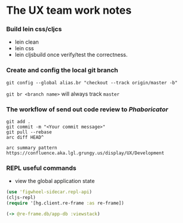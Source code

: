 # The UX team work notes

### Build lein css/cljcs
- lein clean
- lein css
- lein cljsbuild once
verify/test the correctness.

### Create and config the local git branch 
`git config --global alias.br "checkout --track origin/master -b"`

`git br <branch name>` will always track `master`

### The workflow of send out code review to *Phaboricator* 
```git
git add .
git commit -m "<Your commit message>"
git pull --rebase
arc diff HEAD^

arc summary pattern
https://confluence.aka.lgl.grungy.us/display/UX/Development
```

### REPL useful commands
- view the global application state
```clj
(use 'figwheel-sidecar.repl-api)
(cljs-repl)
(require '[hg.client.re-frame :as re-frame])

(-> @re-frame.db/app-db :viewstack)
```
